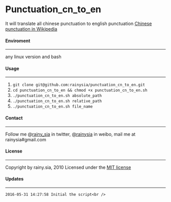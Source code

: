 Punctuation_cn_to_en
===================
It will translate all chinese punctuation to english punctuation
[Chinese punctuation in Wikipedia](https://zh.wikipedia.org/wiki/%E6%A0%87%E7%82%B9%E7%AC%A6%E5%8F%B7 "Wikipedia")

#### Enviroment
-----------
any linux version and bash

#### Usage
------------------
1. `git clone git@github.com:rainysia/punctuation_cn_to_en.git`
2. `cd punctuation_cn_to_en && chmod +x punctuation_cn_to_en.sh`
3. `./punctuation_cn_to_en.sh absolute_path`
4. `./punctuation_cn_to_en.sh relative_path`
5. `./punctuation_cn_to_en.sh file_name`


#### Contact
---------------------------------
Follow me @[rainy_sia](https://twitter.com/rainy_sia) in twitter, [@rainysia](http://weibo.com/rainysia) in weibo, mail me at rainysia#gmail.com 

#### License
---------------------------------
Copyright by rainy.sia, 2010 Licensed under the [MIT license](http://www.opensource.org/licenses/mit-license.php)

#### Updates
---------------------------------
```
2016-05-31 14:27:58 Initial the script<br />
```

